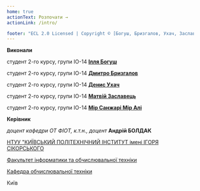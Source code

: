 ```yaml
---
home: true
actionText: Розпочати →
actionLink: /intro/

footer: "ECL 2.0 Licensed | Copyright © [Богуш, Бризгалов, Ухач, Заславець, Мір Сагжарі Мір Алі]"
---
```



**Виконали** 

студент 2-го курсу, групи ІО-14<span padding-right:5em></span> **[Ілля Богуш](https://t.me/bogush_illia)**

студент 2-го курсу, групи ІО-14<span padding-right:5em></span> **[Дмитро Бризгалов](https://t.me/Dmitriy12511)**

студент 2-го курсу, групи ІО-14<span padding-right:5em></span> **[Денис Ухач](https://t.me/sedui)**

студент 2-го курсу, групи ІО-14<span padding-right:5em></span> **[Матвій Заславець](https://t.me/Olenizbudushego)**

студент 2-го курсу, групи ІО-14<span padding-right:5em></span> **[Мір Санжарі Мір Алі](https://t.me/kar1owka)**


**Керівник**

*доцент кафедри ОТ ФІОТ, к.т.н., доцент*<span padding-right:5em></span> **Андрій БОЛДАК** 

[НТУУ "КИЇВСЬКИЙ ПОЛІТЕХНІЧНИЙ ІНСТИТУТ імені ІГОРЯ СІКОРСЬКОГО](https://kpi.ua/)

[Факультет інформатики та обчислювальної техніки](https://fiot.kpi.ua/)

[Кафедра обчислювальної техніки](https://comsys.kpi.ua/)

Київ
